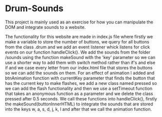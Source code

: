 # Drum-Sounds
   This project is mainly used as an exercise for how you can manipulate the DOM and integrate sounds to a website.
   
  The functionality for this website are made in index.js file where firstly we make a variable to store the number of buttons, we query for all buttons from the class .drum and we add an event listener whick listens for click events on our function handleClick(). We add the sounds from the folder /sounds using the function makeSound with the 'key' parameter so we can use a shorter way to add them with switch method rather than if's and else if and we case every letter from our index.html file that stores the buttons so we can add the sounds on them. For an effect of animation I added and btnAnimation function with currentKey parameter that finds the button that has the current key to make flashes, we add a new class named pressed so we can add the flash functionality and then we use a setTimeout function that takes an anonymous function as a parameter and we delete the class pressed after 0.5 seconds. We call these functions into handleClick(), firstly the makeSound(buttonInnerHTML) to integrate the sounds that are stored into the keys w, a, s, d, j, k, l and after that we call the animation function.
